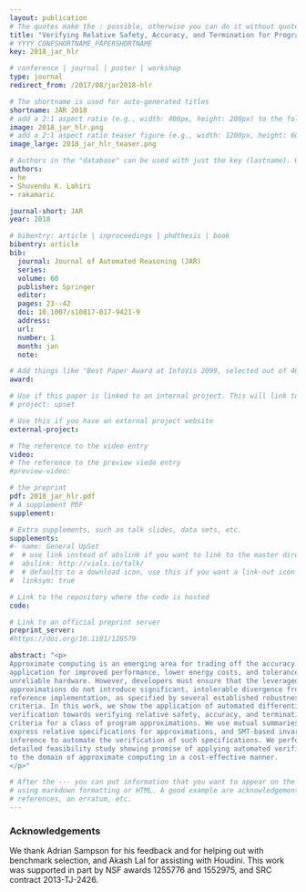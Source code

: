 ```yaml
---
layout: publication
# The quotes make the : possible, otherwise you can do it without quotes
title: "Verifying Relative Safety, Accuracy, and Termination for Program Approximations"
# YYYY_CONFSHORTNAME_PAPERSHORTNAME
key: 2018_jar_hlr

# conference | journal | poster | workshop
type: journal
redirect_from: /2017/08/jar2018-hlr

# The shortname is used for auto-generated titles
shortname: JAR 2018
# add a 2:1 aspect ratio (e.g., width: 400px, height: 200px) to the folder /assets/images/papers/
image: 2018_jar_hlr.png
# add a 2:1 aspect ratio teaser figure (e.g., width: 1200px, height: 600px) to the folder /assets/images/papers/
image_large: 2018_jar_hlr_teaser.png

# Authors in the "database" can be used with just the key (lastname). Others can be written properly.
authors:
- he
- Shuvendu K. Lahiri
- rakamaric

journal-short: JAR
year: 2018

# bibentry: article | inproceedings | phdthesis | book
bibentry: article
bib:
  journal: Journal of Automated Reasoning (JAR)
  series:
  volume: 60
  publisher: Springer
  editor:
  pages: 23--42
  doi: 10.1007/s10817-017-9421-9
  address:
  url:
  number: 1
  month: jan
  note:

# Add things like "Best Paper Award at InfoVis 2099, selected out of 4000 submissions"
award:

# Use if this paper is linked to an internal project. This will link to the project site
# project: upset

# Use this if you have an external project website
external-project:

# The reference to the video entry
video:
# The reference to the preview viedo entry
#preview-video:

# the preprint
pdf: 2018_jar_hlr.pdf
# A supplement PDF
supplement: 

# Extra supplements, such as talk slides, data sets, etc.
supplements:
#- name: General UpSet
#  # use link instead of abslink if you want to link to the master directory
#  abslink: http://vials.io/talk/
#  # defaults to a download icon, use this if you want a link-out icon
#  linksym: true

# Link to the repository where the code is hosted
code:

# Link to an official preprint server
preprint_server: 
#https://doi.org/10.1101/128579

abstract: "<p>
Approximate computing is an emerging area for trading off the accuracy of an
application for improved performance, lower energy costs, and tolerance to
unreliable hardware. However, developers must ensure that the leveraged
approximations do not introduce significant, intolerable divergence from the
reference implementation, as specified by several established robustness
criteria. In this work, we show the application of automated differential
verification towards verifying relative safety, accuracy, and termination
criteria for a class of program approximations. We use mutual summaries to
express relative specifications for approximations, and SMT-based invariant
inference to automate the verification of such specifications. We perform a
detailed feasibility study showing promise of applying automated verification
to the domain of approximate computing in a cost-effective manner.
</p>"

# After the --- you can put information that you want to appear on the website
# using markdown formatting or HTML. A good example are acknowledgements, extra
# references, an erratum, etc.
---
```

### Acknowledgements

We thank Adrian Sampson for his feedback and for helping out with benchmark
selection, and Akash Lal for assisting with Houdini. This work was supported in
part by NSF awards 1255776 and 1552975, and SRC contract 2013-TJ-2426.

